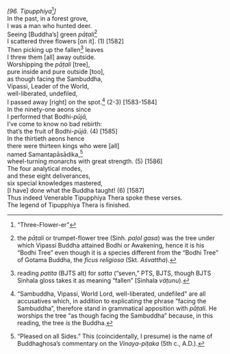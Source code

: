 *\[96. Tipupphiya*[^1]*\]*  
In the past, in a forest grove,  
I was a man who hunted deer.  
Seeing \[Buddha’s\] green *pāṭali*[^2]  
I scattered three flowers \[on it\]. (1) \[1582\]  
Then picking up the fallen[^3] leaves  
I threw them \[all\] away outside.  
Worshipping the *pāṭali* \[tree\],  
pure inside and pure outside \[too\],  
as though facing the Sambuddha,  
Vipassi, Leader of the World,  
well-liberated, undefiled,  
I passed away \[right\] on the spot.[^4] (2-3) \[1583-1584\]  
In the ninety-one aeons since  
I performed that Bodhi-*pūjā,*  
I’ve come to know no bad rebirth:  
that’s the fruit of Bodhi-*pūjā.* (4) \[1585\]  
In the thirtieth aeons hence  
there were thirteen kings who were \[all\]  
named Samantapāsādika,[^5]  
wheel-turning monarchs with great strength. (5) \[1586\]  
The four analytical modes,  
and these eight deliverances,  
six special knowledges mastered,  
\[I have\] done what the Buddha taught! (6) \[1587\]  
Thus indeed Venerable Tipupphiya Thera spoke these verses.  
The legend of Tipupphiya Thera is finished.  
[^1]: “Three-Flower-er”  
[^2]: the *pāṭali* or trumpet-flower tree (Sinh. *paḷol gasa*) was the
    tree under which Vipassi Buddha attained Bodhi or Awakening, hence
    it is his “Bodhi Tree” even though it is a species different from
    the “Bodhi Tree” of Gotama Buddha, the *ficus religiosa* (Skt.
    *Aśvattha*).  
[^3]: reading *patita* (BJTS alt) for *satta* (“seven,” PTS, BJTS,
    though BJTS Sinhala gloss takes it as meaning “fallen” \[Sinhala
    *väṭunu*).  
[^4]: “Sambuddha, Vipassi, World Lord, well-liberated, undefiled” are
    all accusatives which, in addition to explicating the phrase “facing
    the Sambuddha”, therefore stand in grammatical apposition with
    *pāṭali.* He worships the tree “as though facing the Sambuddha”
    because, in this reading, the tree *is* the Buddha.  
[^5]: “Pleased on all Sides.” This (coincidentally, I presume) is the
    name of Buddhaghosa’s commentary on the *Vinaya-piṭaka* (5th c.,
    A.D.).
